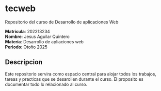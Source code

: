 # tecweb
Repositorio del curso de Desarrollo de aplicaciones Web

**Matricula**: 202213234  
**Nombre**: Jesus Aguilar Quintero  
**Materia**: Desarrollo de apliaciones web  
**Periodo**: Otoño 2025

## Descripcion
Este repositorio servira como espacio central para alojar todos los trabajos, tareas y practicas que se desarollen durante el curso. El proposito es documentar todo lo relacionado al curso.

